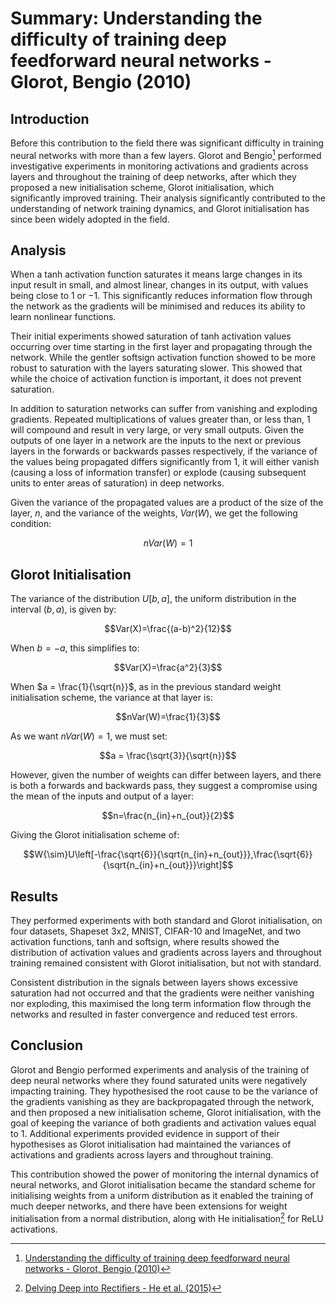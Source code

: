 # Summary: Understanding the difficulty of training deep feedforward neural networks - Glorot, Bengio (2010)
## Introduction
Before this contribution to the field there was significant difficulty in training neural networks with more than a few layers. Glorot and Bengio[^1] performed investigative experiments in monitoring activations and gradients across layers and throughout the training of deep networks, after which they proposed a new initialisation scheme, Glorot initialisation, which significantly improved training. Their analysis significantly contributed to the understanding of network training dynamics, and Glorot initialisation has since been widely adopted in the field.
## Analysis
When a tanh activation function saturates it means large changes in its input result in small, and almost linear, changes in its output, with values being close to $1$ or $-1$. This significantly reduces information flow through the network as the gradients will be minimised and reduces its ability to learn nonlinear functions.

Their initial experiments showed saturation of tanh activation values occurring over time starting in the first layer and propagating through the network. While the gentler softsign activation function showed to be more robust to saturation with the layers saturating slower. This showed that while the choice of activation function is important, it does not prevent saturation.

In addition to saturation networks can suffer from vanishing and exploding gradients. Repeated multiplications of values greater than, or less than, $1$ will compound and result in very large, or very small outputs. Given the outputs of one layer in a network are the inputs to the next or previous layers in the forwards or backwards passes respectively, if the variance of the values being propagated differs significantly from $1$, it will either vanish (causing a loss of information transfer) or explode (causing subsequent units to enter areas of saturation) in deep networks. 

Given the variance of the propagated values are a product of the size of the layer, $n$, and the variance of the weights, $Var(W)$, we get the following condition:

$$nVar(W)=1$$

## Glorot Initialisation
The variance of the distribution $U[b, a]$, the uniform distribution in the interval $(b, a)$, is given by:

$$Var(X)=\frac{(a-b)^2}{12}$$

When $b = -a$, this simplifies to:

$$Var(X)=\frac{a^2}{3}$$

When $a = \frac{1}{\sqrt{n}}$, as in the previous standard weight initialisation scheme, the variance at that layer is:

$$nVar(W)=\frac{1}{3}$$

As we want $nVar(W)=1$, we must set:

$$a = \frac{\sqrt{3}}{\sqrt{n}}$$

However, given the number of weights can differ between layers, and there is both a forwards and backwards pass, they suggest a compromise using the mean of the inputs and output of a layer:

$$n=\frac{n_{in}+n_{out}}{2}$$

Giving the Glorot initialisation scheme of:

$$W{\sim}U\left[-\frac{\sqrt{6}}{\sqrt{n_{in}+n_{out}}},\frac{\sqrt{6}}{\sqrt{n_{in}+n_{out}}}\right]$$

## Results
They performed experiments with both standard and Glorot initialisation, on four datasets, Shapeset 3x2, MNIST, CIFAR-10 and ImageNet, and two activation functions, tanh and softsign, where results showed the distribution of activation values and gradients across layers and throughout training remained consistent with Glorot initialisation, but not with standard.

Consistent distribution in the signals between layers shows excessive saturation had not occurred and that the gradients were neither vanishing nor exploding, this maximised the long term information flow through the networks and resulted in faster convergence and reduced test errors. 
## Conclusion
Glorot and Bengio performed experiments and analysis of the training of deep neural networks where they found saturated units were negatively impacting training. They hypothesised the root cause to be the variance of the gradients vanishing as they are backpropagated through the network, and then proposed a new initialisation scheme, Glorot initialisation, with the goal of keeping the variance of both gradients and activation values equal to $1$. Additional experiments provided evidence in support of their hypothesises as Glorot initialisation had maintained the variances of activations and gradients across layers and throughout training. 

This contribution showed the power of monitoring the internal dynamics of neural networks, and Glorot initialisation became the standard scheme for initialising weights from a uniform distribution as it enabled the training of much deeper networks, and there have been extensions for weight initialisation from a normal distribution, along with He initialisation[^2] for ReLU activations.

[^1]: [Understanding the difficulty of training deep feedforward neural networks - Glorot, Bengio (2010)](https://proceedings.mlr.press/v9/glorot10a.html)
[^2]: [Delving Deep into Rectifiers - He et al. (2015)](http://arxiv.org/abs/1502.01852)
